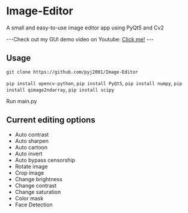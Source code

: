 # Image-Editor
A small and easy-to-use image editor app using PyQt5 and Cv2

---Check out my GUI demo video on Youtube: [Click me!](https://www.youtube.com/watch?v=9kd53TD7rLw&t=33s) ---

## Usage
`git clone https://github.com/pyj2001/Image-Editor`

`pip install opencv-python`, `pip install PyQt5`, `pip install numpy`, `pip install qimage2ndarray`, `pip install scipy`

Run main.py

## Current editing options
- Auto contrast
- Auto sharpen
- Auto cartoon
- Auto invert
- Auto bypass censorship
- Rotate image
- Crop image
- Change brightness
- Change contrast
- Change saturation
- Color mask
- Face Detection

